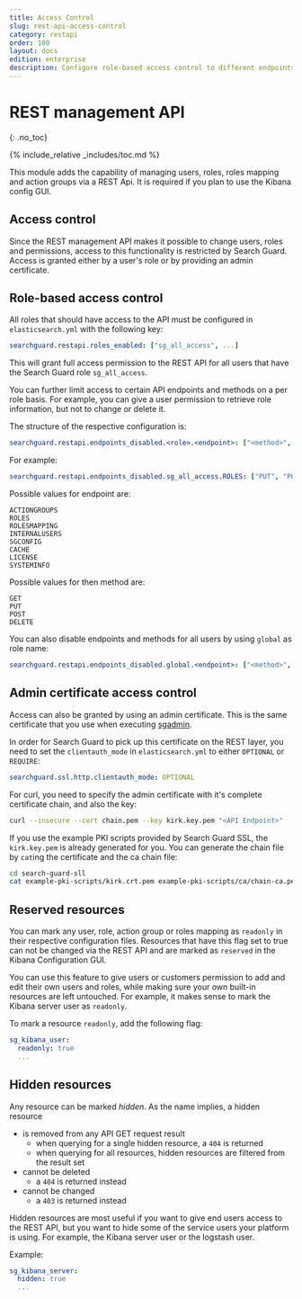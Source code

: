 ```yaml
---
title: Access Control
slug: rest-api-access-control
category: restapi
order: 100
layout: docs
edition: enterprise
description: Configure role-based access control to different endpoints and methods of the REST API.
---
```

<!---
Copryight 2017 floragunn GmbH
-->

# REST management API
{: .no_toc}

{% include_relative _includes/toc.md %}

This module adds the capability of managing users, roles, roles mapping and action groups via a REST Api. It is required if you plan to use the Kibana config GUI.

## Access control

Since the REST management API makes it possible to change users, roles and permissions, access to this functionality is restricted by Search Guard. Access is granted either by a user's role or by providing an admin certificate.

## Role-based access control

All roles that should have access to the API must be configured in `elasticsearch.yml` with the following key:

```yaml
searchguard.restapi.roles_enabled: ["sg_all_access", ...]
```

This will grant full access permission to the REST API for all users that have the Search Guard role `sg_all_access`.

You can further limit access to certain API endpoints and methods on a per role basis. For example, you can give a user permission to retrieve role information, but not to change or delete it.

The structure of the respective configuration is:

```yaml
searchguard.restapi.endpoints_disabled.<role>.<endpoint>: ["<method>",...]
```

For example:

```yaml
searchguard.restapi.endpoints_disabled.sg_all_access.ROLES: ["PUT", "POST", "DELETE"]
```

Possible values for endpoint are:

```
ACTIONGROUPS
ROLES
ROLESMAPPING
INTERNALUSERS
SGCONFIG
CACHE
LICENSE
SYSTEMINFO
```

Possible values for then method are:

```
GET
PUT
POST
DELETE
```

You can also disable endpoints and methods for all users by using `global` as role name:

```yaml
searchguard.restapi.endpoints_disabled.global.<endpoint>: ["<method>",...]
```

## Admin certificate access control

Access can also be granted by using an admin certificate. This is the same certificate that you use when executing [sgadmin](sgadmin.md).

In order for Search Guard to pick up this certificate on the REST layer, you need to set the `clientauth_mode` in `elasticsearch.yml` to either `OPTIONAL` or `REQUIRE`:

```yaml
searchguard.ssl.http.clientauth_mode: OPTIONAL
```

For curl, you need to specify the admin certificate with it's complete certificate chain, and also the key:

```bash
curl --insecure --cert chain.pem --key kirk.key.pem "<API Endpoint>"
```

If you use the example PKI scripts provided by Search Guard SSL, the `kirk.key.pem` is already generated for you. You can generate the chain file by `cat`ing the certificate and the ca chain file:

```bash
cd search-guard-sll
cat example-pki-scripts/kirk.crt.pem example-pki-scripts/ca/chain-ca.pem > chain.pem
```

## Reserved resources

You can mark any user, role, action group or roles mapping as `readonly` in their respective configuration files. Resources that have this flag set to true can not be changed via the REST API and are marked as `reserved` in the Kibana Configuration GUI.

You can use this feature to give users or customers permission to add and edit their own users and roles, while making sure your own built-in resources are left untouched. For example, it makes sense to mark the Kibana server user as `readonly`.

To mark a resource `readonly`, add the following flag:

```yaml
sg_kibana_user:
  readonly: true
  ...
```

## Hidden resources

Any resource can be marked *hidden*. As the name implies, a hidden resource

* is removed from any API GET request result
  * when querying for a single hidden resource, a `404` is returned
  * when querying for all resources, hidden resources are filtered from the result set
* cannot be deleted
  * a `404` is returned instead
* cannot be changed
  * a `403` is returned instead 

Hidden resources are most useful if you want to give end users access to the REST API, but you want to hide some of the service users your platform is using. For example, the Kibana server user or the logstash user.

Example:

```yaml
sg_kibana_server:
  hidden: true
  ...
```  
  